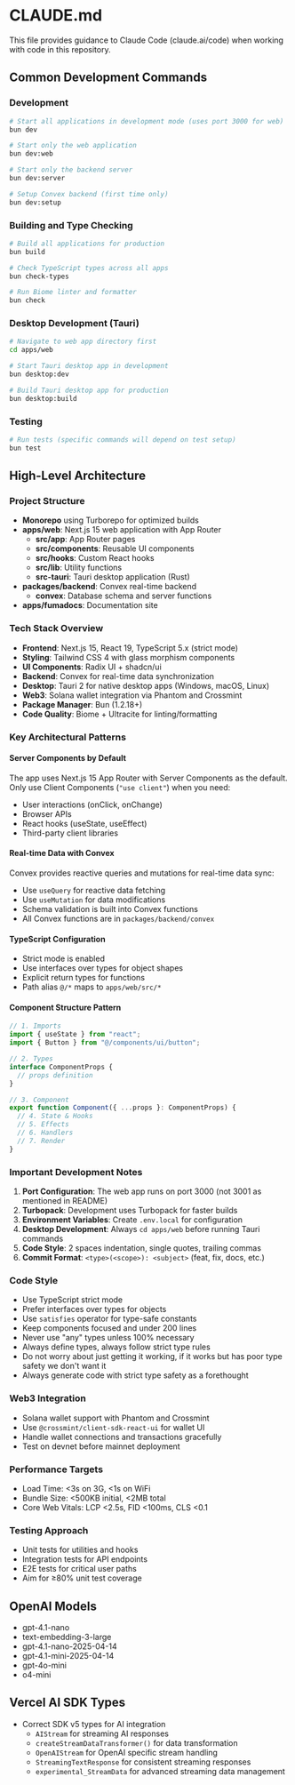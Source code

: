 # CLAUDE.md

This file provides guidance to Claude Code (claude.ai/code) when working with code in this repository.

## Common Development Commands

### Development

```bash
# Start all applications in development mode (uses port 3000 for web)
bun dev

# Start only the web application
bun dev:web

# Start only the backend server
bun dev:server

# Setup Convex backend (first time only)
bun dev:setup
```

### Building and Type Checking

```bash
# Build all applications for production
bun build

# Check TypeScript types across all apps
bun check-types

# Run Biome linter and formatter
bun check
```

### Desktop Development (Tauri)

```bash
# Navigate to web app directory first
cd apps/web

# Start Tauri desktop app in development
bun desktop:dev

# Build Tauri desktop app for production
bun desktop:build
```

### Testing

```bash
# Run tests (specific commands will depend on test setup)
bun test
```

## High-Level Architecture

### Project Structure

- **Monorepo** using Turborepo for optimized builds
- **apps/web**: Next.js 15 web application with App Router
  - **src/app**: App Router pages
  - **src/components**: Reusable UI components
  - **src/hooks**: Custom React hooks
  - **src/lib**: Utility functions
  - **src-tauri**: Tauri desktop application (Rust)
- **packages/backend**: Convex real-time backend
  - **convex**: Database schema and server functions
- **apps/fumadocs**: Documentation site

### Tech Stack Overview

- **Frontend**: Next.js 15, React 19, TypeScript 5.x (strict mode)
- **Styling**: Tailwind CSS 4 with glass morphism components
- **UI Components**: Radix UI + shadcn/ui
- **Backend**: Convex for real-time data synchronization
- **Desktop**: Tauri 2 for native desktop apps (Windows, macOS, Linux)
- **Web3**: Solana wallet integration via Phantom and Crossmint
- **Package Manager**: Bun (1.2.18+)
- **Code Quality**: Biome + Ultracite for linting/formatting

### Key Architectural Patterns

#### Server Components by Default

The app uses Next.js 15 App Router with Server Components as the default. Only use Client Components (`"use client"`) when you need:

- User interactions (onClick, onChange)
- Browser APIs
- React hooks (useState, useEffect)
- Third-party client libraries

#### Real-time Data with Convex

Convex provides reactive queries and mutations for real-time data sync:

- Use `useQuery` for reactive data fetching
- Use `useMutation` for data modifications
- Schema validation is built into Convex functions
- All Convex functions are in `packages/backend/convex`

#### TypeScript Configuration

- Strict mode is enabled
- Use interfaces over types for object shapes
- Explicit return types for functions
- Path alias `@/*` maps to `apps/web/src/*`

#### Component Structure Pattern

```typescript
// 1. Imports
import { useState } from "react";
import { Button } from "@/components/ui/button";

// 2. Types
interface ComponentProps {
  // props definition
}

// 3. Component
export function Component({ ...props }: ComponentProps) {
  // 4. State & Hooks
  // 5. Effects
  // 6. Handlers
  // 7. Render
}
```

### Important Development Notes

1. **Port Configuration**: The web app runs on port 3000 (not 3001 as mentioned in README)
2. **Turbopack**: Development uses Turbopack for faster builds
3. **Environment Variables**: Create `.env.local` for configuration
4. **Desktop Development**: Always `cd apps/web` before running Tauri commands
5. **Code Style**: 2 spaces indentation, single quotes, trailing commas
6. **Commit Format**: `<type>(<scope>): <subject>` (feat, fix, docs, etc.)

### Code Style

- Use TypeScript strict mode
- Prefer interfaces over types for objects
- Use `satisfies` operator for type-safe constants
- Keep components focused and under 200 lines
- Never use "any" types unless 100% necessary
- Always define types, always follow strict type rules
- Do not worry about just getting it working, if it works but has poor type safety we don't want it
- Always generate code with strict type safety as a forethought

### Web3 Integration

- Solana wallet support with Phantom and Crossmint
- Use `@crossmint/client-sdk-react-ui` for wallet UI
- Handle wallet connections and transactions gracefully
- Test on devnet before mainnet deployment

### Performance Targets

- Load Time: <3s on 3G, <1s on WiFi
- Bundle Size: <500KB initial, <2MB total
- Core Web Vitals: LCP <2.5s, FID <100ms, CLS <0.1

### Testing Approach

- Unit tests for utilities and hooks
- Integration tests for API endpoints
- E2E tests for critical user paths
- Aim for ≥80% unit test coverage

## OpenAI Models

- gpt-4.1-nano
- text-embedding-3-large
- gpt-4.1-nano-2025-04-14
- gpt-4.1-mini-2025-04-14
- gpt-4o-mini
- o4-mini

## Vercel AI SDK Types

- Correct SDK v5 types for AI integration
  - `AIStream` for streaming AI responses
  - `createStreamDataTransformer()` for data transformation
  - `OpenAIStream` for OpenAI specific stream handling
  - `StreamingTextResponse` for consistent streaming responses
  - `experimental_StreamData` for advanced streaming data management
